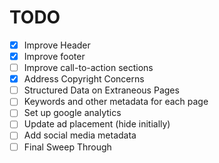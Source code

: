 # TODO
- [X] Improve Header
- [X] Improve footer
- [ ] Improve call-to-action sections
- [X] Address Copyright Concerns
- [ ] Structured Data on Extraneous Pages
- [ ] Keywords and other metadata for each page
- [ ] Set up google analytics
- [ ] Update ad placement (hide initially)
- [ ] Add social media metadata
- [ ] Final Sweep Through